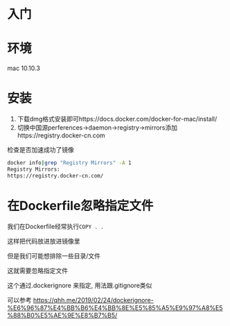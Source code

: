 # 入门 

# 环境

mac 10.10.3

# 安装

1. 下载dmg格式安装即可https://docs.docker.com/docker-for-mac/install/
2. 切换中国源perferences->daemon->registry->mirrors添加https://registry.docker-cn.com

 检查是否加速成功了镜像
 
 ```bash
 docker info|grep "Registry Mirrors" -A 1
Registry Mirrors:
 https://registry.docker-cn.com/
 ```


# 在Dockerfile忽略指定文件

我们在Dockerfile经常执行`COPY . .`

这样把代码放进放进镜像里

但是我们可能想排除一些目录/文件

这就需要忽略指定文件

这个通过.dockerignore 来指定, 用法跟.gitignore类似

可以参考 https://qhh.me/2019/02/24/dockerignore-%E6%96%87%E4%BB%B6%E4%BB%8E%E5%85%A5%E9%97%A8%E5%88%B0%E5%AE%9E%E8%B7%B5/
